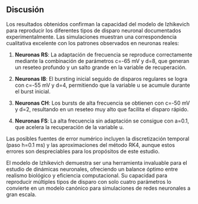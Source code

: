 ## Discusión

Los resultados obtenidos confirman la capacidad del modelo de Izhikevich para reproducir los diferentes tipos de disparo neuronal documentados experimentalmente. Las simulaciones muestran una correspondencia cualitativa excelente con los patrones observados en neuronas reales:

1. **Neuronas RS**: La adaptación de frecuencia se reproduce correctamente mediante la combinación de parámetros c=-65 mV y d=8, que generan un reseteo profundo y un salto grande en la variable de recuperación.

2. **Neuronas IB**: El bursting inicial seguido de disparos regulares se logra con c=-55 mV y d=4, permitiendo que la variable u se acumule durante el burst inicial.

3. **Neuronas CH**: Los bursts de alta frecuencia se obtienen con c=-50 mV y d=2, resultando en un reseteo muy alto que facilita el disparo rápido.

4. **Neuronas FS**: La alta frecuencia sin adaptación se consigue con a=0.1, que acelera la recuperación de la variable u.

Las posibles fuentes de error numérico incluyen la discretización temporal (paso h=0.1 ms) y las aproximaciones del método RK4, aunque estos errores son despreciables para los propósitos de este estudio.

El modelo de Izhikevich demuestra ser una herramienta invaluable para el estudio de dinámicas neuronales, ofreciendo un balance óptimo entre realismo biológico y eficiencia computacional. Su capacidad para reproducir múltiples tipos de disparo con solo cuatro parámetros lo convierte en un modelo canónico para simulaciones de redes neuronales a gran escala.
